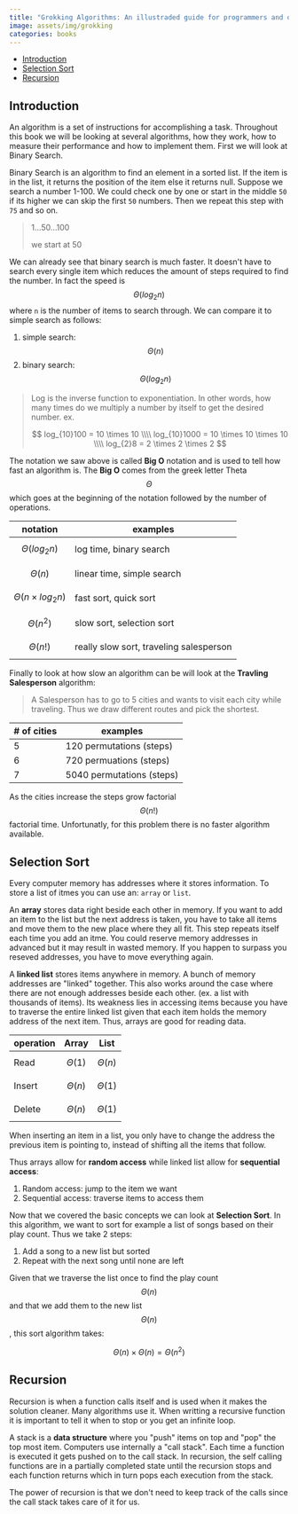 ```yaml
---
title: "Grokking Algorithms: An illustraded guide for programmers and other curious people"
image: assets/img/grokking
categories: books
---
```


- [Introduction](#introduction)
- [Selection Sort](#selection-sort)
- [Recursion](#recursion)

## Introduction

An algorithm is a set of instructions for accomplishing a task. Throughout this
book we will be looking at several algorithms, how they work, how to measure
their performance and how to implement them. First we will look at Binary
Search.

Binary Search is an algorithm to find an element in a sorted list. If the item
is in the list, it returns the position of the item else it returns null.
Suppose we search a number 1-100. We could check one by one or start in the
middle `50` if its higher we can skip the first `50` numbers. Then we repeat
this step with `75` and so on.

> 1...50...100
>
> we start at 50

We can already see that binary search is much faster. It doesn't have to search
every single item which reduces the amount of steps required to find the number.
In fact the speed is $$\Theta(log_2n)$$ where `n` is the number of items to
search through. We can compare it to simple search as follows:

1. simple search: $$\Theta(n)$$
2. binary search: $$\Theta(log_2n)$$

> Log is the inverse function to exponentiation. In other words, how many times
> do we multiply a number by itself to get the desired number. ex.
>
> $$
> log_{10}100 = 10 \times 10 \\\\
> log_{10}1000 = 10 \times 10 \times 10 \\\\
> log_{2}8 = 2 \times 2 \times 2
> $$

The notation we saw above is called **Big O** notation and is used to tell how
fast an algorithm is. The **Big O** comes from the greek letter Theta $$\Theta$$
which goes at the beginning of the notation followed by the number of
operations.

| notation                    | examples                                |
| --------------------------- | --------------------------------------- |
| $$\Theta(log_2n)$$          | log time, binary search                 |
| $$\Theta(n)$$               | linear time, simple search              |
| $$\Theta(n \times log_2n)$$ | fast sort, quick sort                   |
| $$\Theta(n^2)$$             | slow sort, selection sort               |
| $$\Theta(n!)$$              | really slow sort, traveling salesperson |

Finally to look at how slow an algorithm can be will look at the
**Travling Salesperson** algorithm:

> A Salesperson has to go to 5 cities and wants to visit each city while
> traveling. Thus we draw different routes and pick the shortest.

| # of cities | examples                  |
| ----------- | ------------------------- |
| 5           | 120 permutations (steps)  |
| 6           | 720 permuations (steps)   |
| 7           | 5040 permutations (steps) |

As the cities increase the steps grow factorial $$\Theta(n!)$$ factorial time.
Unfortunatly, for this problem there is no faster algorithm available.

## Selection Sort

Every computer memory has addresses where it stores information. To store a list
of itmes you can use an: `array` or `list`.

An **array** stores data right beside each other in memory. If you want to add
an item to the list but the next address is taken, you have to take all items
and move them to the new place where they all fit. This step repeats itself each
time you add an itme. You could reserve memory addresses in advanced but it may
result in wasted memory. If you happen to surpass you reseved addresses, you
have to move everything again.

A **linked list** stores items anywhere in memory. A bunch of memory addresses are
"linked" together. This also works around the case where there are not enough
addresses beside each other. (ex. a list with thousands of items). Its weakness
lies in accessing items because you have to traverse the entire linked list
given that each item holds the memory address of the next item. Thus, arrays are
good for reading data.

| operation | Array         | List          |
| --------- | ------------- | ------------- |
| Read      | $$\Theta(1)$$ | $$\Theta(n)$$ |
| Insert    | $$\Theta(n)$$ | $$\Theta(1)$$ |
| Delete    | $$\Theta(n)$$ | $$\Theta(1)$$ |

When inserting an item in a list, you only have to change the address the
previous item is pointing to, instead of shifting all the items that follow.

Thus arrays allow for **random access** while linked list allow for
**sequential access**:

1. Random access: jump to the item we want
2. Sequential access: traverse items to access them

Now that we covered the basic concepts we can look at **Selection Sort**. In
this algorithm, we want to sort for example a list of songs based on their play
count. Thus we take 2 steps:

1. Add a song to a new list but sorted
2. Repeat with the next song until none are left

Given that we traverse the list once to find the play count $$\Theta(n)$$ and
that we add them to the new list $$\Theta(n)$$, this sort algorithm takes:

$$\Theta(n) \times \Theta(n) = \Theta(n^2)$$

## Recursion

Recursion is when a function calls itself and is used when it makes the solution
cleaner. Many algorithms use it. When writting a recursive function it is
important to tell it when to stop or you get an infinite loop.

A stack is a **data structure** where you "push" items on top and "pop" the top
most item. Computers use internally a "call stack". Each time a function is
executed it gets pushed on to the call stack. In recursion, the self calling
functions are in a partially completed state until the recursion stops and each
function returns which in turn pops each execution from the stack.

The power of recursion is that we don't need to keep track of the calls since
the call stack takes care of it for us.
